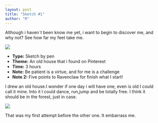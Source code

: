 ```yaml
---
layout: post
title: "Sketch #1"
author: "R"
---
```


Although i haven´t been know me yet, i want to begin to discover me, and why not? See how far my feet take me.

<div><img src='{{ site.github.url }}/assets/blog_images/dibujos/18-03-2021.jpg'></div>

* **Type:** Sketch by pen
* **Theme:** An old house that i found on Pinterest
* **Time:** 3 hours
* **Note:** Be patient is a virtue, and for me is a challenge
* **Note 2:** Five points to Ravenclaw for finish what I start!


I drew an old house.I wonder if one day i will have one, even is old I could call it mine. Into it I could dance, run,jump and be totally free. I think it should be in the forest, just in case.


<div><img src='{{ site.github.url }}/assets/blog_images/dibujos/17-03-2021.jpg'></div>

That was my first attempt before the other one. It embarrass me.
